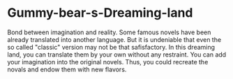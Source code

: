 # Gummy-bear-s-Dreaming-land
Bond between imagination and reality.
Some famous novels have been already translated into another language. But it is  undeniable that even the so called "classic" version may not be that safisfactory. 
In this dreaming land, you can translate them by your own without any restraint.
You can add your imagination into the original novels.
Thus, you could recreate the novals and endow them with new flavors.  
